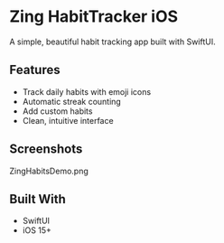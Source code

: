 # Zing HabitTracker iOS

A simple, beautiful habit tracking app built with SwiftUI.

## Features
- Track daily habits with emoji icons
- Automatic streak counting
- Add custom habits
- Clean, intuitive interface

## Screenshots
ZingHabitsDemo.png

## Built With
- SwiftUI
- iOS 15+
